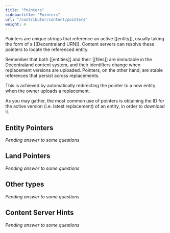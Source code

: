 ```yaml
---
title: "Pointers"
sidebartitle: "Pointers"
url: "/contributor/content/pointers"
weight: 4
---
```


Pointers are unique strings that reference an active [[entity]], usually taking the form of a [[Decentraland URN]]. Content servers can resolve these pointers to locate the referenced entity.

Remember that both [[entities]] and their [[files]] are immutable in the Decentraland content system, and their identifiers change when replacement versions are uploaded. Pointers, on the other hand, are stable references that persist across replacements.

This is achieved by automatically redirecting the pointer to a new entity when the owner uploads a replacement.

As you may gather, the most common use of pointers is obtaining the ID for the active version (i.e. latest replacement) of an entity, in order to download it.

## Entity Pointers

_Pending answer to some questions_

## Land Pointers

_Pending answer to some questions_

## Other types

_Pending answer to some questions_

## Content Server Hints

_Pending answer to some questions_
